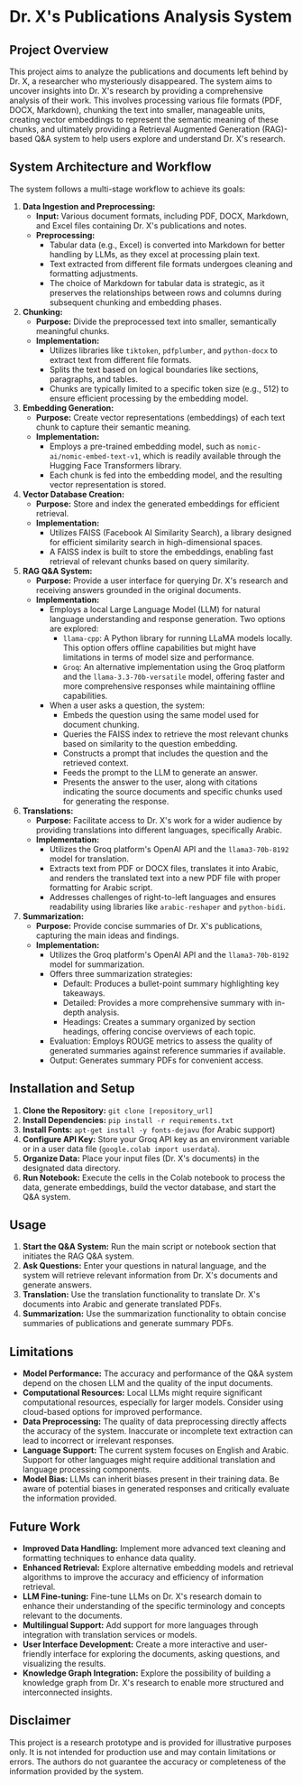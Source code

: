 # Dr. X's Publications Analysis System

## Project Overview

This project aims to analyze the publications and documents left behind by Dr. X, a researcher who mysteriously disappeared. The system aims to uncover insights into Dr. X's research by providing a comprehensive analysis of their work. This involves processing various file formats (PDF, DOCX, Markdown), chunking the text into smaller, manageable units, creating vector embeddings to represent the semantic meaning of these chunks, and ultimately providing a Retrieval Augmented Generation (RAG)-based Q&A system to help users explore and understand Dr. X's research. 

## System Architecture and Workflow

The system follows a multi-stage workflow to achieve its goals:

1. **Data Ingestion and Preprocessing:**
   - **Input:** Various document formats, including PDF, DOCX, Markdown, and Excel files containing Dr. X's publications and notes.
   - **Preprocessing:**
     - Tabular data (e.g., Excel) is converted into Markdown for better handling by LLMs, as they excel at processing plain text.
     - Text extracted from different file formats undergoes cleaning and formatting adjustments.
     - The choice of Markdown for tabular data is strategic, as it preserves the relationships between rows and columns during subsequent chunking and embedding phases.
2. **Chunking:**
   - **Purpose:** Divide the preprocessed text into smaller, semantically meaningful chunks.
   - **Implementation:**
     - Utilizes libraries like `tiktoken`, `pdfplumber`, and `python-docx` to extract text from different file formats.
     - Splits the text based on logical boundaries like sections, paragraphs, and tables.
     - Chunks are typically limited to a specific token size (e.g., 512) to ensure efficient processing by the embedding model.
3. **Embedding Generation:**
   - **Purpose:** Create vector representations (embeddings) of each text chunk to capture their semantic meaning.
   - **Implementation:**
     - Employs a pre-trained embedding model, such as `nomic-ai/nomic-embed-text-v1`, which is readily available through the Hugging Face Transformers library.
     - Each chunk is fed into the embedding model, and the resulting vector representation is stored.
4. **Vector Database Creation:**
   - **Purpose:** Store and index the generated embeddings for efficient retrieval.
   - **Implementation:**
     - Utilizes FAISS (Facebook AI Similarity Search), a library designed for efficient similarity search in high-dimensional spaces.
     - A FAISS index is built to store the embeddings, enabling fast retrieval of relevant chunks based on query similarity.
5. **RAG Q&A System:**
   - **Purpose:** Provide a user interface for querying Dr. X's research and receiving answers grounded in the original documents.
   - **Implementation:**
     - Employs a local Large Language Model (LLM) for natural language understanding and response generation. Two options are explored:
       - `llama-cpp`: A Python library for running LLaMA models locally. This option offers offline capabilities but might have limitations in terms of model size and performance.
       - `Groq`: An alternative implementation using the Groq platform and the `llama-3.3-70b-versatile` model, offering faster and more comprehensive responses while maintaining offline capabilities.
     - When a user asks a question, the system:
       - Embeds the question using the same model used for document chunking.
       - Queries the FAISS index to retrieve the most relevant chunks based on similarity to the question embedding.
       - Constructs a prompt that includes the question and the retrieved context.
       - Feeds the prompt to the LLM to generate an answer.
       - Presents the answer to the user, along with citations indicating the source documents and specific chunks used for generating the response.
6. **Translations:**
   - **Purpose:** Facilitate access to Dr. X's work for a wider audience by providing translations into different languages, specifically Arabic.
   - **Implementation:**
     - Utilizes the Groq platform's OpenAI API and the `llama3-70b-8192` model for translation.
     - Extracts text from PDF or DOCX files, translates it into Arabic, and renders the translated text into a new PDF file with proper formatting for Arabic script.
     - Addresses challenges of right-to-left languages and ensures readability using libraries like `arabic-reshaper` and `python-bidi`.
7. **Summarization:**
   - **Purpose:** Provide concise summaries of Dr. X's publications, capturing the main ideas and findings.
   - **Implementation:**
     - Utilizes the Groq platform's OpenAI API and the `llama3-70b-8192` model for summarization.
     - Offers three summarization strategies:
       - Default: Produces a bullet-point summary highlighting key takeaways.
       - Detailed: Provides a more comprehensive summary with in-depth analysis.
       - Headings: Creates a summary organized by section headings, offering concise overviews of each topic.
     - Evaluation: Employs ROUGE metrics to assess the quality of generated summaries against reference summaries if available.
     - Output: Generates summary PDFs for convenient access.


## Installation and Setup

1. **Clone the Repository:** `git clone [repository_url]`
2. **Install Dependencies:** `pip install -r requirements.txt`
3. **Install Fonts:** `apt-get install -y fonts-dejavu` (for Arabic support)
4. **Configure API Key:** Store your Groq API key as an environment variable or in a user data file (`google.colab import userdata`).
5. **Organize Data:** Place your input files (Dr. X's documents) in the designated data directory.
6. **Run Notebook:** Execute the cells in the Colab notebook to process the data, generate embeddings, build the vector database, and start the Q&A system.

## Usage

1. **Start the Q&A System:** Run the main script or notebook section that initiates the RAG Q&A system.
2. **Ask Questions:** Enter your questions in natural language, and the system will retrieve relevant information from Dr. X's documents and generate answers.
3. **Translation:** Use the translation functionality to translate Dr. X's documents into Arabic and generate translated PDFs.
4. **Summarization:** Use the summarization functionality to obtain concise summaries of publications and generate summary PDFs.

## Limitations

- **Model Performance:** The accuracy and performance of the Q&A system depend on the chosen LLM and the quality of the input documents.
- **Computational Resources:** Local LLMs might require significant computational resources, especially for larger models. Consider using cloud-based options for improved performance.
- **Data Preprocessing:** The quality of data preprocessing directly affects the accuracy of the system. Inaccurate or incomplete text extraction can lead to incorrect or irrelevant responses.
- **Language Support:** The current system focuses on English and Arabic. Support for other languages might require additional translation and language processing components.
- **Model Bias:** LLMs can inherit biases present in their training data. Be aware of potential biases in generated responses and critically evaluate the information provided.

## Future Work

- **Improved Data Handling:** Implement more advanced text cleaning and formatting techniques to enhance data quality.
- **Enhanced Retrieval:** Explore alternative embedding models and retrieval algorithms to improve the accuracy and efficiency of information retrieval.
- **LLM Fine-tuning:** Fine-tune LLMs on Dr. X's research domain to enhance their understanding of the specific terminology and concepts relevant to the documents.
- **Multilingual Support:** Add support for more languages through integration with translation services or models.
- **User Interface Development:** Create a more interactive and user-friendly interface for exploring the documents, asking questions, and visualizing the results.
- **Knowledge Graph Integration:** Explore the possibility of building a knowledge graph from Dr. X's research to enable more structured and interconnected insights.

## Disclaimer

This project is a research prototype and is provided for illustrative purposes only. It is not intended for production use and may contain limitations or errors. The authors do not guarantee the accuracy or completeness of the information provided by the system.
